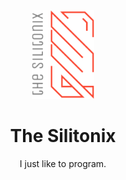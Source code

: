 <div id="header" align="center" background="#000">
  <img width="100px" src="https://raw.githubusercontent.com/Silitonix/Silitonix/refs/heads/main/logo-dark.svg">
  <h1 color="#00FF00">The Silitonix</h1>
  <p>I just like to program.</p>
</div>
